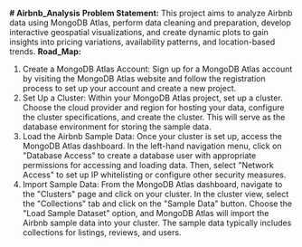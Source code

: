 **# Airbnb_Analysis**
**Problem Statement:**
  This project aims to analyze Airbnb data using MongoDB Atlas, perform data cleaning and preparation, 
  develop interactive geospatial visualizations, and create dynamic plots to gain insights into pricing variations, 
  availability patterns, and location-based trends. 
**Road_Map:**
1.	Create a MongoDB Atlas Account: Sign up for a MongoDB Atlas account by visiting the MongoDB Atlas website and follow the registration process to set up your account and create a new project.
2.	Set Up a Cluster: Within your MongoDB Atlas project, set up a cluster. Choose the cloud provider and region for hosting your data, configure the cluster specifications, and create the cluster. This will serve as the database environment for storing the sample data.
3.	Load the Airbnb Sample Data: Once your cluster is set up, access the MongoDB Atlas dashboard. In the left-hand navigation menu, click on "Database Access" to create a database user with appropriate permissions for accessing and loading data. Then, select "Network Access" to set up IP whitelisting or configure other security measures.
4.	Import Sample Data: From the MongoDB Atlas dashboard, navigate to the "Clusters" page and click on your cluster. In the cluster view, select the "Collections" tab and click on the "Sample Data" button. Choose the "Load Sample Dataset" option, and MongoDB Atlas will import the Airbnb sample data into your cluster. The sample data typically includes collections for listings, reviews, and users.
